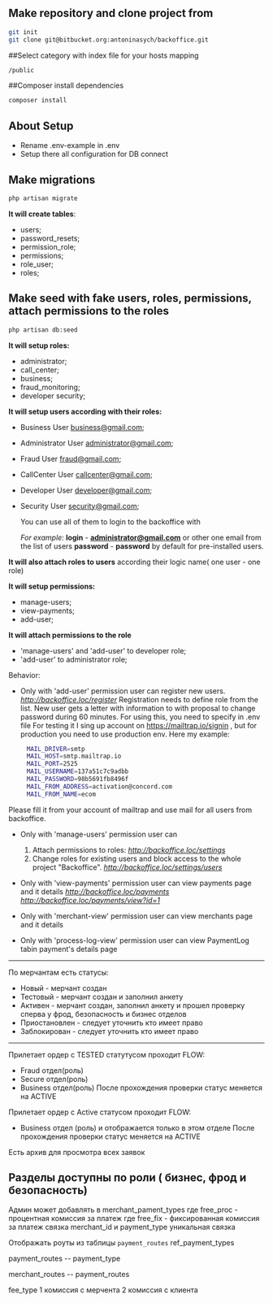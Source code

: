 ## Make repository and clone project from 
```bash 
git init
git clone git@bitbucket.org:antoninasych/backoffice.git
```
##Select category with index file for your hosts mapping
```bash 
/public
```

##Composer install dependencies
```bash 
composer install
```
## About Setup
- Rename .env-example in .env
- Setup there all configuration for DB connect
 
## Make migrations
```bash 
php artisan migrate
```
  **It will create tables**:
  
- users;
- password_resets;
- permission_role;
- permissions;
- role_user;
- roles;


## Make seed with fake users, roles, permissions, attach permissions to the roles
```bash 
php artisan db:seed
```

**It will setup roles:**

- administrator;	 
- call_center; 	
- business;	 
- fraud_monitoring;	 	
- developer security;	
 
**It will setup users according with their roles:**

- Business User	business@gmail.com;	 
- Administrator User	administrator@gmail.com; 
- Fraud User	fraud@gmail.com;	 
- CallCenter User	callcenter@gmail.com;	 
- Developer User	developer@gmail.com;	 
- Security User	security@gmail.com;
  
  You can use all of them to login to the backoffice with 
  
  _For example:_
  **login** - **administrator@gmail.com** or other one email from the list of users
  **password** - **password** by default for pre-installed users.
  
        
**It will also attach roles to users** according their logic name( one user - one role)

**It will setup permissions:**
 - manage-users;
 - view-payments;
 - add-user;

**It will attach permissions to the role** 
 - 'manage-users' and 'add-user' to developer role;
 - 'add-user' to administrator role;

Behavior:

 - Only with 'add-user' permission user can register new users.
     _http://backoffice.loc/register_
     Registration needs to define role from the list.
     New user gets a letter with information to with proposal to change password during 60 minutes.
     For using this, you need to specify in .env file
     For testing it I sing up account on https://mailtrap.io/signin ,
      but for production you need to use production env.
     Here my example:
```bash 
     MAIL_DRIVER=smtp
     MAIL_HOST=smtp.mailtrap.io
     MAIL_PORT=2525
     MAIL_USERNAME=137a51c7c9adbb
     MAIL_PASSWORD=98b5691fb8496f
     MAIL_FROM_ADDRESS=activation@concord.com
     MAIL_FROM_NAME=ecom
```
   Please fill it from your account of mailtrap and use mail for all users from backoffice.
     
 - Only with 'manage-users' permission user can 
   1. Attach permissions to roles:
     _http://backoffice.loc/settings_
   2. Change roles for existing users and block access to the whole project "Backoffice".
    _http://backoffice.loc/settings/users_
    
 - Only with 'view-payments'  permission user can view payments page and it details
    _http://backoffice.loc/payments_
    _http://backoffice.loc/payments/view?id=1_
 
  - Only with 'merchant-view'  permission user can view merchants page and it details
  - Only with 'process-log-view'  permission user can view PaymentLog tabin payment's details page
  
---------
По мерчантам есть статусы:
 - Новый   - мерчант создан 
 - Тестовый - мерчант создан и заполнил анкету
 - Активен - мерчант создан, заполнил анкету и прошел проверку сперва у фрод, безопасность и бизнес отделов
 - Приостановлен - следует уточнить кто имеет право
 - Заблокирован - следует уточнить кто имеет право
 
----------------------- 
 Прилетает ордер с TESTED статутусом проходит FLOW:
 - Fraud отдел(роль)
 - Secure отдел(роль)
 - Business отдел(роль)
 После прохождения проверки статус меняется на ACTIVE
 
 
Прилетает ордер с Active статусом проходит FLOW:
  - Business отдел (роль) и отображается только в этом отделе
После прохождения проверки статус меняется на ACTIVE  

Есть архив для просмотра всех заявок

Разделы доступны по роли ( бизнес, фрод и безопасность)
----------

Админ может добавлять в merchant_pament_types
где free_proc - процентная комиссия за платеж
где free_fix - фиксированная комиссия за платеж
связка merchant_id и payment_type уникальная связка

Отображать роуты из таблицы `payment_routes` ref_payment_types

payment_routes --  payment_type

merchant_routes -- payment_routes

fee_type
1 комиссия с мерчента
2 комиссия с клиента